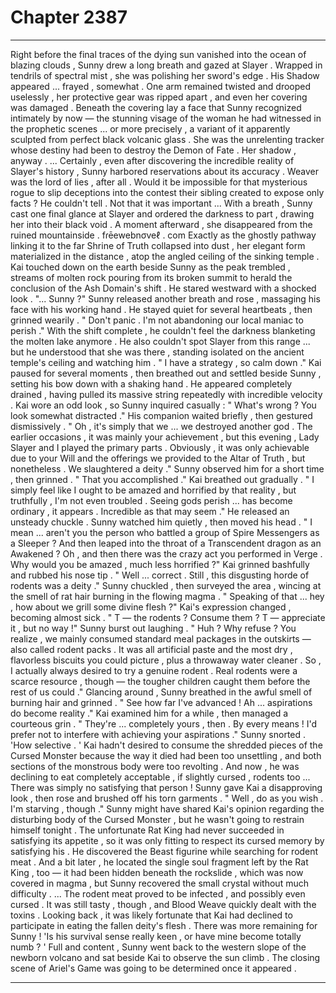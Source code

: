 
# Chapter 2387


---

Right before the final traces of the dying sun vanished into the ocean of blazing clouds , Sunny drew a long breath and gazed at Slayer .
Wrapped in tendrils of spectral mist , she was polishing her sword's edge . His Shadow appeared ... frayed , somewhat . One arm remained twisted and drooped uselessly , her protective gear was ripped apart , and even her covering was damaged .
Beneath the covering lay a face that Sunny recognized intimately by now — the stunning visage of the woman he had witnessed in the prophetic scenes ... or more precisely , a variant of it apparently sculpted from perfect black volcanic glass .
She was the unrelenting tracker whose destiny had been to destroy the Demon of Fate . Her shadow , anyway .
... Certainly , even after discovering the incredible reality of Slayer's history , Sunny harbored reservations about its accuracy . Weaver was the lord of lies , after all . Would it be impossible for that mysterious rogue to slip deceptions into the contest their sibling created to expose only facts ?
He couldn't tell .
Not that it was important ...
With a breath , Sunny cast one final glance at Slayer and ordered the darkness to part , drawing her into their black void .
A moment afterward , she disappeared from the ruined mountainside . fɾēewebnσveℓ . com
Exactly as the ghostly pathway linking it to the far Shrine of Truth collapsed into dust , her elegant form materialized in the distance , atop the angled ceiling of the sinking temple .
Kai touched down on the earth beside Sunny as the peak trembled , streams of molten rock pouring from its broken summit to herald the conclusion of the Ash Domain's shift .
He stared westward with a shocked look .
"... Sunny ?"
Sunny released another breath and rose , massaging his face with his working hand . He stayed quiet for several heartbeats , then grinned wearily .
" Don't panic . I'm not abandoning our local maniac to perish ."
With the shift complete , he couldn't feel the darkness blanketing the molten lake anymore . He also couldn't spot Slayer from this range ... but he understood that she was there , standing isolated on the ancient temple's ceiling and watching him .
" I have a strategy , so calm down ."
Kai paused for several moments , then breathed out and settled beside Sunny , setting his bow down with a shaking hand . He appeared completely drained , having pulled its massive string repeatedly with incredible velocity .
Kai wore an odd look , so Sunny inquired casually :
" What's wrong ? You look somewhat distracted ."
His companion waited briefly , then gestured dismissively .
" Oh , it's simply that we ... we destroyed another god . The earlier occasions , it was mainly your achievement , but this evening , Lady Slayer and I played the primary parts . Obviously , it was only achievable due to your Will and the offerings we provided to the Altar of Truth , but nonetheless . We slaughtered a deity ."
Sunny observed him for a short time , then grinned .
" That you accomplished ."
Kai breathed out gradually .
" I simply feel like I ought to be amazed and horrified by that reality , but truthfully , I'm not even troubled . Seeing gods perish ... has become ordinary , it appears . Incredible as that may seem ."
He released an unsteady chuckle .
Sunny watched him quietly , then moved his head .
" I mean ... aren't you the person who battled a group of Spire Messengers as a Sleeper ? And then leaped into the throat of a Transcendent dragon as an Awakened ? Oh , and then there was the crazy act you performed in Verge . Why would you be amazed , much less horrified ?"
Kai grinned bashfully and rubbed his nose tip .
" Well ... correct . Still , this disgusting horde of rodents was a deity ."
Sunny chuckled , then surveyed the area , wincing at the smell of rat hair burning in the flowing magma .
" Speaking of that ... hey , how about we grill some divine flesh ?"
Kai's expression changed , becoming almost sick .
" T — the rodents ? Consume them ? T — appreciate it , but no way !"
Sunny burst out laughing .
" Huh ? Why refuse ? You realize , we mainly consumed standard meal packages in the outskirts — also called rodent packs . It was all artificial paste and the most dry , flavorless biscuits you could picture , plus a throwaway water cleaner . So , I actually always desired to try a genuine rodent . Real rodents were a scarce resource , though — the tougher children caught them before the rest of us could ."
Glancing around , Sunny breathed in the awful smell of burning hair and grinned .
" See how far I've advanced ! Ah ... aspirations do become reality ."
Kai examined him for a while , then managed a courteous grin .
" They're ... completely yours , then . By every means ! I'd prefer not to interfere with achieving your aspirations ."
Sunny snorted .
'How selective . '
Kai hadn't desired to consume the shredded pieces of the Cursed Monster because the way it died had been too unsettling , and both sections of the monstrous body were too revolting . And now , he was declining to eat completely acceptable , if slightly cursed , rodents too ...
There was simply no satisfying that person !
Sunny gave Kai a disapproving look , then rose and brushed off his torn garments .
" Well , do as you wish . I'm starving , though ."
Sunny might have shared Kai's opinion regarding the disturbing body of the Cursed Monster , but he wasn't going to restrain himself tonight . The unfortunate Rat King had never succeeded in satisfying its appetite , so it was only fitting to respect its cursed memory by satisfying his .
He discovered the Beast figurine while searching for rodent meat . And a bit later , he located the single soul fragment left by the Rat King , too — it had been hidden beneath the rockslide , which was now covered in magma , but Sunny recovered the small crystal without much difficulty .
... The rodent meat proved to be infected , and possibly even cursed . It was still tasty , though , and Blood Weave quickly dealt with the toxins .
Looking back , it was likely fortunate that Kai had declined to participate in eating the fallen deity's flesh .
There was more remaining for Sunny !
'Is his survival sense really keen , or have mine become totally numb ? '
Full and content , Sunny went back to the western slope of the newborn volcano and sat beside Kai to observe the sun climb .
The closing scene of Ariel's Game was going to be determined once it appeared .

---

